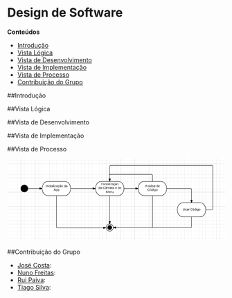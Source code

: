 # Design de Software

**Conteúdos**
- [Introdução](#introdução)
- [Vista Lógica](#vista-lógica)
- [Vista de Desenvolvimento](#vista-de-desenvolvimento)
- [Vista de Implementação](#vista-de-implementação)
- [Vista de Processo](#vista-de-processo)
- [Contribuição do Grupo](#contribuição-do-grupo)

##Introdução

##Vista Lógica

##Vista de Desenvolvimento

##Vista de Implementação

##Vista de Processo

![zxing Process View Diagram](/ESOF-docs/resources/processview.png)

##Contribuição do Grupo
* [José Costa](https://github.com/zecst19):
* [Nuno Freitas](https://github.com/nunofreitas96): 
* [Rui Paiva](https://github.com/ruivop): 
* [Tiago Silva](https://github.com/tadias): 

